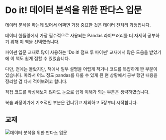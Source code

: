 # Do it! 데이터 분석을 위한 판다스 입문
데이터 분석을 하는데 있어서 어쩌면 가장 중요한 것은 데이터 전처리 과정입니다.

데이터 핸들링에서 가장 필수적으로 사용되는 Pandas 라이브러리를 더 자세히 공부하기 위해 이 책을 선택했습니다.

파이썬 입문 교재로 많이 사용하는 'Do it! 점프 투 파이썬' 교재에서 많은 도움을 받았기에 이 책도 쉽게 접할 수 있었습니다. 

다만,  전에는 몰랐지만, 책에서 일부 설명을 어렵게 적거나 코드를 복잡하게 짠 부분이 있습니다. 따라서 어느 정도 pandas를 다룰 수 있게 된 현 상황에서 공부 했던 내용을 정리할 겸 다시 적어보려고 합니다.

직접 코드를 작성해보지 않아도 눈으로 쉽게 이해가 되는 부분은 생략하였습니다.

복습 과정이기에 기초적인 부분은 건너뛰고 제외하고 5장부터 시작합니다.

## 교재
![데이터 분석을 위한 판다스 입문](https://user-images.githubusercontent.com/69614150/90758238-ab8c2f00-e319-11ea-8c38-fb77c7e8d8c9.jpg)
